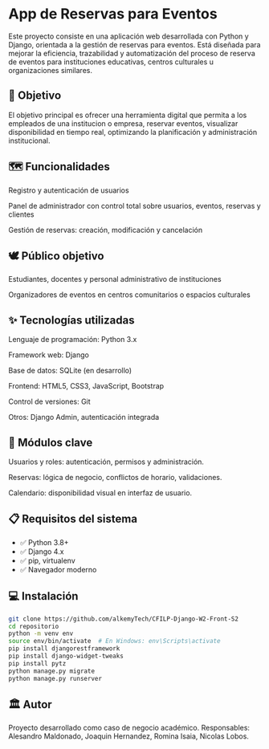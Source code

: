 # App de Reservas para Eventos
Este proyecto consiste en una aplicación web desarrollada con Python y Django, orientada a la gestión de reservas para eventos. Está diseñada para mejorar la eficiencia, trazabilidad y automatización del proceso de reserva de eventos para instituciones educativas, centros culturales u organizaciones similares.

## 🚀 Objetivo
El objetivo principal es ofrecer una herramienta digital que permita a los empleados de una institucion o empresa, reservar eventos, visualizar disponibilidad en tiempo real, optimizando la planificación y administración institucional.

## 🗺️ Funcionalidades
Registro y autenticación de usuarios

Panel de administrador con control total sobre usuarios, eventos, reservas y clientes

Gestión de reservas: creación, modificación y cancelación

## 🕊️ Público objetivo
Estudiantes, docentes y personal administrativo de instituciones

Organizadores de eventos en centros comunitarios o espacios culturales

## ✨ Tecnologías utilizadas
Lenguaje de programación: Python 3.x

Framework web: Django

Base de datos: SQLite (en desarrollo)

Frontend: HTML5, CSS3, JavaScript, Bootstrap

Control de versiones: Git

Otros: Django Admin, autenticación integrada

## 📄 Módulos clave
Usuarios y roles: autenticación, permisos y administración.

Reservas: lógica de negocio, conflictos de horario, validaciones.

Calendario: disponibilidad visual en interfaz de usuario.

## 📋 Requisitos del sistema
- ✅ Python 3.8+
- ✅ Django 4.x
- ✅ pip, virtualenv
- ✅ Navegador moderno

## 💻 Instalación

```bash
git clone https://github.com/alkemyTech/CFILP-Django-W2-Front-S2
cd repositorio
python -m venv env
source env/bin/activate  # En Windows: env\Scripts\activate
pip install djangorestframework 
pip install django-widget-tweaks
pip install pytz
python manage.py migrate
python manage.py runserver
```

## 🏛️ Autor
Proyecto desarrollado como caso de negocio académico. Responsables: Alesandro Maldonado, Joaquin Hernandez, Romina Isaia, Nicolas Lobos.